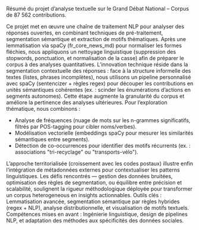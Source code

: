 Résumé du projet d’analyse textuelle sur le Grand Débat National – Corpus de 87 562 contributions.

Ce projet met en œuvre une chaîne de traitement NLP pour analyser des réponses ouvertes, en combinant techniques de pré-traitement, segmentation sémantique et extraction de motifs thématiques. Après une lemmatisation via spaCy
(fr_core_news_md) pour normaliser les formes fléchies, nous appliquons un nettoyage linguistique (suppression des stopwords, ponctuation, et normalisation de la casse) afin de préparer le corpus à des analyses quantitatives.
L’innovation technique réside dans la segmentation contextuelle des réponses : face à la structure informelle des textes (listes, phrases incomplètes), nous utilisons un pipeline personnalisé avec spaCy (sentencizer + règles regex)
pour découper les contributions en unités sémantiques cohérentes (ex. : scinder les énumérations d’actions en segments autonomes). Cette étape augmente la granularité du corpus et améliore la pertinence des analyses ultérieures.
Pour l’exploration thématique, nous combinons :

- Analyse de fréquences (nuage de mots sur les n-grammes significatifs, filtrés par POS-tagging pour cibler noms/verbes).
- Modélisation vectorielle (embeddings spaCy pour mesurer les similarités sémantiques entre segments).
- Détection de co-occurrences pour identifier des motifs récurrents (ex. : associations "tri-recyclage" ou "transports-vélo").

L’approche territorialisée (croissement avec les codes postaux) illustre enfin l’intégration de métadonnées externes pour contextualiser les patterns linguistiques.
Les défis rencontrés — gestion des données bruitées, optimisation des règles de segmentation, ou équilibre entre précision et scalabilité, soulignent la rigueur méthodologique déployée pour transformer un corpus heterogeneous
en insights actionnables.
Outils clés : Lemmatisation avancée, segmentation sémantique par règles hybrides (regex + NLP), analyse distributionnelle, et visualisation de motifs textuels.
Compétences mises en avant : Ingénierie linguistique, design de pipelines NLP, et adaptation des méthodes aux spécificités des données sociales.
